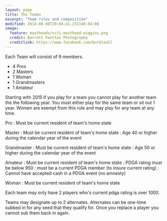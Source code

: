 ```yaml
---
layout: page
title: The Teams
excerpt: "Team rules and composition"
modified: 2014-08-08T20:04:41.231140-04:00
image:
  feature: mastheads/ncti-masthead-wiggins.png
  credit: Barrett Pantton Photography
  creditlink: https://www.facebook.com/burbleall
---
```


Each Team will consist of 9 members.

- 4 Pros
- 2 Masters
- 1 Woman
- 1 Grandmasters
- 1 Amateur

Starting with 2015 if you play for a team you cannot play for another team the
the following year.  You must either play for the same team or sit out 1 year.
Women are exempt from this rule and may play for any team at any time.

Pro
: Must be current resident of team's home state

Master
: Must be current resident of team's home state
: Age 40 or higher during the calendar year of the event

Grandmaster
: Must be current resident of team's home state
: Age 50 or higher during the calendar year of the event

Amateur
: Must be current resident of team's home state
: PDGA rating must be below 950
: must be a current PDGA member (to insure current rating)
: Cannot have accepted cash in a PDGA event (no amnesty)

Woman
: Must be current resident of team's home state

Each team may only have 2 players who's current pdga rating is over 1000.

Teams may designate up to 2 alternates.  Alternates can be one-time subbed in
for any seed that they qualify for.  Once you replace a
player you cannot sub them back in again.
